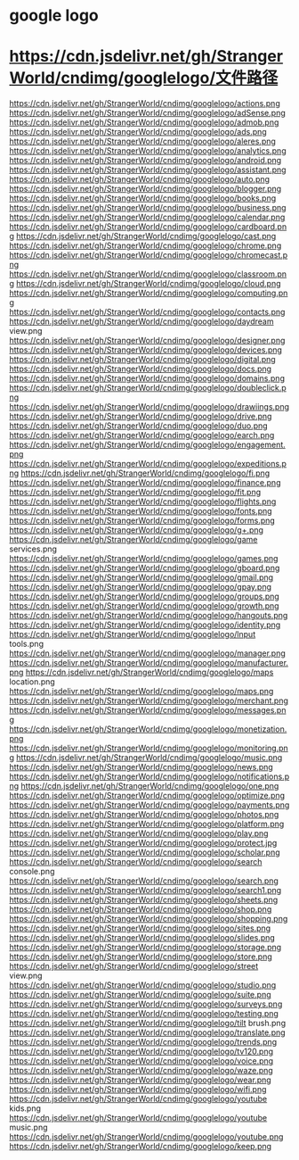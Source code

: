 # google logo
#  https://cdn.jsdelivr.net/gh/StrangerWorld/cndimg/googlelogo/文件路径
https://cdn.jsdelivr.net/gh/StrangerWorld/cndimg/googlelogo/actions.png
https://cdn.jsdelivr.net/gh/StrangerWorld/cndimg/googlelogo/adSense.png
https://cdn.jsdelivr.net/gh/StrangerWorld/cndimg/googlelogo/admob.png
https://cdn.jsdelivr.net/gh/StrangerWorld/cndimg/googlelogo/ads.png
https://cdn.jsdelivr.net/gh/StrangerWorld/cndimg/googlelogo/aleres.png
https://cdn.jsdelivr.net/gh/StrangerWorld/cndimg/googlelogo/analytics.png
https://cdn.jsdelivr.net/gh/StrangerWorld/cndimg/googlelogo/android.png
https://cdn.jsdelivr.net/gh/StrangerWorld/cndimg/googlelogo/assistant.png
https://cdn.jsdelivr.net/gh/StrangerWorld/cndimg/googlelogo/auto.png
https://cdn.jsdelivr.net/gh/StrangerWorld/cndimg/googlelogo/blogger.png
https://cdn.jsdelivr.net/gh/StrangerWorld/cndimg/googlelogo/books.png
https://cdn.jsdelivr.net/gh/StrangerWorld/cndimg/googlelogo/business.png
https://cdn.jsdelivr.net/gh/StrangerWorld/cndimg/googlelogo/calendar.png
https://cdn.jsdelivr.net/gh/StrangerWorld/cndimg/googlelogo/cardboard.png
https://cdn.jsdelivr.net/gh/StrangerWorld/cndimg/googlelogo/cast.png
https://cdn.jsdelivr.net/gh/StrangerWorld/cndimg/googlelogo/chrome.png
https://cdn.jsdelivr.net/gh/StrangerWorld/cndimg/googlelogo/chromecast.png
https://cdn.jsdelivr.net/gh/StrangerWorld/cndimg/googlelogo/classroom.png
https://cdn.jsdelivr.net/gh/StrangerWorld/cndimg/googlelogo/cloud.png	
https://cdn.jsdelivr.net/gh/StrangerWorld/cndimg/googlelogo/computing.png
https://cdn.jsdelivr.net/gh/StrangerWorld/cndimg/googlelogo/contacts.png
https://cdn.jsdelivr.net/gh/StrangerWorld/cndimg/googlelogo/daydream view.png
https://cdn.jsdelivr.net/gh/StrangerWorld/cndimg/googlelogo/designer.png
https://cdn.jsdelivr.net/gh/StrangerWorld/cndimg/googlelogo/devices.png
https://cdn.jsdelivr.net/gh/StrangerWorld/cndimg/googlelogo/digital.png
https://cdn.jsdelivr.net/gh/StrangerWorld/cndimg/googlelogo/docs.png
https://cdn.jsdelivr.net/gh/StrangerWorld/cndimg/googlelogo/domains.png
https://cdn.jsdelivr.net/gh/StrangerWorld/cndimg/googlelogo/doubleclick.png
https://cdn.jsdelivr.net/gh/StrangerWorld/cndimg/googlelogo/drawiings.png
https://cdn.jsdelivr.net/gh/StrangerWorld/cndimg/googlelogo/drive.png
https://cdn.jsdelivr.net/gh/StrangerWorld/cndimg/googlelogo/duo.png
https://cdn.jsdelivr.net/gh/StrangerWorld/cndimg/googlelogo/earch.png
https://cdn.jsdelivr.net/gh/StrangerWorld/cndimg/googlelogo/engagement.png
https://cdn.jsdelivr.net/gh/StrangerWorld/cndimg/googlelogo/expeditions.png
https://cdn.jsdelivr.net/gh/StrangerWorld/cndimg/googlelogo/fi.png
https://cdn.jsdelivr.net/gh/StrangerWorld/cndimg/googlelogo/finance.png
https://cdn.jsdelivr.net/gh/StrangerWorld/cndimg/googlelogo/fit.png
https://cdn.jsdelivr.net/gh/StrangerWorld/cndimg/googlelogo/flights.png
https://cdn.jsdelivr.net/gh/StrangerWorld/cndimg/googlelogo/fonts.png
https://cdn.jsdelivr.net/gh/StrangerWorld/cndimg/googlelogo/forms.png
https://cdn.jsdelivr.net/gh/StrangerWorld/cndimg/googlelogo/g+.png
https://cdn.jsdelivr.net/gh/StrangerWorld/cndimg/googlelogo/game services.png
https://cdn.jsdelivr.net/gh/StrangerWorld/cndimg/googlelogo/games.png
https://cdn.jsdelivr.net/gh/StrangerWorld/cndimg/googlelogo/gboard.png
https://cdn.jsdelivr.net/gh/StrangerWorld/cndimg/googlelogo/gmail.png
https://cdn.jsdelivr.net/gh/StrangerWorld/cndimg/googlelogo/gpay.png
https://cdn.jsdelivr.net/gh/StrangerWorld/cndimg/googlelogo/groups.png
https://cdn.jsdelivr.net/gh/StrangerWorld/cndimg/googlelogo/growth.png
https://cdn.jsdelivr.net/gh/StrangerWorld/cndimg/googlelogo/hangouts.png
https://cdn.jsdelivr.net/gh/StrangerWorld/cndimg/googlelogo/identity.png
https://cdn.jsdelivr.net/gh/StrangerWorld/cndimg/googlelogo/lnput tools.png
https://cdn.jsdelivr.net/gh/StrangerWorld/cndimg/googlelogo/manager.png
https://cdn.jsdelivr.net/gh/StrangerWorld/cndimg/googlelogo/manufacturer.png
https://cdn.jsdelivr.net/gh/StrangerWorld/cndimg/googlelogo/maps location.png
https://cdn.jsdelivr.net/gh/StrangerWorld/cndimg/googlelogo/maps.png
https://cdn.jsdelivr.net/gh/StrangerWorld/cndimg/googlelogo/merchant.png
https://cdn.jsdelivr.net/gh/StrangerWorld/cndimg/googlelogo/messages.png
https://cdn.jsdelivr.net/gh/StrangerWorld/cndimg/googlelogo/monetization.png
https://cdn.jsdelivr.net/gh/StrangerWorld/cndimg/googlelogo/monitoring.png
https://cdn.jsdelivr.net/gh/StrangerWorld/cndimg/googlelogo/music.png
https://cdn.jsdelivr.net/gh/StrangerWorld/cndimg/googlelogo/news.png
https://cdn.jsdelivr.net/gh/StrangerWorld/cndimg/googlelogo/notifications.png
https://cdn.jsdelivr.net/gh/StrangerWorld/cndimg/googlelogo/one.png
https://cdn.jsdelivr.net/gh/StrangerWorld/cndimg/googlelogo/optimize.png
https://cdn.jsdelivr.net/gh/StrangerWorld/cndimg/googlelogo/payments.png
https://cdn.jsdelivr.net/gh/StrangerWorld/cndimg/googlelogo/photos.png
https://cdn.jsdelivr.net/gh/StrangerWorld/cndimg/googlelogo/platform.png
https://cdn.jsdelivr.net/gh/StrangerWorld/cndimg/googlelogo/play.png
https://cdn.jsdelivr.net/gh/StrangerWorld/cndimg/googlelogo/protect.jpg
https://cdn.jsdelivr.net/gh/StrangerWorld/cndimg/googlelogo/scholar.png
https://cdn.jsdelivr.net/gh/StrangerWorld/cndimg/googlelogo/search console.png
https://cdn.jsdelivr.net/gh/StrangerWorld/cndimg/googlelogo/search.png
https://cdn.jsdelivr.net/gh/StrangerWorld/cndimg/googlelogo/search1.png
https://cdn.jsdelivr.net/gh/StrangerWorld/cndimg/googlelogo/sheets.png
https://cdn.jsdelivr.net/gh/StrangerWorld/cndimg/googlelogo/shop.png
https://cdn.jsdelivr.net/gh/StrangerWorld/cndimg/googlelogo/shopping.png
https://cdn.jsdelivr.net/gh/StrangerWorld/cndimg/googlelogo/sites.png
https://cdn.jsdelivr.net/gh/StrangerWorld/cndimg/googlelogo/slides.png
https://cdn.jsdelivr.net/gh/StrangerWorld/cndimg/googlelogo/storage.png
https://cdn.jsdelivr.net/gh/StrangerWorld/cndimg/googlelogo/store.png
https://cdn.jsdelivr.net/gh/StrangerWorld/cndimg/googlelogo/street view.png
https://cdn.jsdelivr.net/gh/StrangerWorld/cndimg/googlelogo/studio.png
https://cdn.jsdelivr.net/gh/StrangerWorld/cndimg/googlelogo/suite.png
https://cdn.jsdelivr.net/gh/StrangerWorld/cndimg/googlelogo/surveys.png
https://cdn.jsdelivr.net/gh/StrangerWorld/cndimg/googlelogo/testing.png
https://cdn.jsdelivr.net/gh/StrangerWorld/cndimg/googlelogo/tilt brush.png
https://cdn.jsdelivr.net/gh/StrangerWorld/cndimg/googlelogo/translate.png
https://cdn.jsdelivr.net/gh/StrangerWorld/cndimg/googlelogo/trends.png
https://cdn.jsdelivr.net/gh/StrangerWorld/cndimg/googlelogo/tv120.png
https://cdn.jsdelivr.net/gh/StrangerWorld/cndimg/googlelogo/voice.png
https://cdn.jsdelivr.net/gh/StrangerWorld/cndimg/googlelogo/waze.png
https://cdn.jsdelivr.net/gh/StrangerWorld/cndimg/googlelogo/wear.png
https://cdn.jsdelivr.net/gh/StrangerWorld/cndimg/googlelogo/wifi.png
https://cdn.jsdelivr.net/gh/StrangerWorld/cndimg/googlelogo/youtube kids.png
https://cdn.jsdelivr.net/gh/StrangerWorld/cndimg/googlelogo/youtube music.png
https://cdn.jsdelivr.net/gh/StrangerWorld/cndimg/googlelogo/youtube.png
https://cdn.jsdelivr.net/gh/StrangerWorld/cndimg/googlelogo/keep.png

